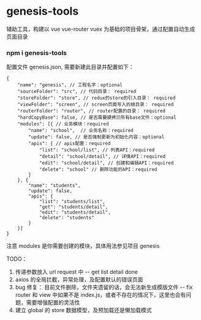 # genesis-tools

辅助工具，构建以 vue vue-router vuex 为基础的项目骨架，通过配置自动生成页面目录

### npm i genesis-tools

配置文件 genesis.json, 需要新建此目录并配置如下：

```
{
    "name": "genesis", // 工程名字：optional
    "sourceFolder": "src", // 代码目录： required
    "storeFolder": "store", // redux的store的引入目录： required
    "viewFolder": "screen", // screen页面写入的根目录： required
    "routerFolder": "router", // router配置的目录： required
    "hardCopyBase": false, // 是否需要硬拷贝所有base文件：optional
    "modules": [{ // 业务模块：required
        "name": "school",  // 业务名称：required
        "update": false, // 是否强制更新为初始化内容：optional
        "apis": { // apis配置：required
            "list": "school/list", // 列表API：required
            "detail": "school/detail", // 详情API：required
            "edit": "school/detail", // 创建和编辑API：required
            "delete": "school" // 删除功能的API：required
        }
    }, {
        "name": "students",
        "update": false,
        "apis": {
            "list": "students/list",
            "get": "students/detail",
            "edit": "students/detail",
            "delete": "students"
        }
    }]
}
```

注意 modules 是你需要创建的模块，具体用法参见项目 genesis

TODO：

1. 传递参数放入 url request 中 -- get list detail done
2. axios 的全局拦截，异常处理，及配置默认的错误页面
3. bug 修复：
   目前文件删除，文件夹遗留的话，会无法新生成模版文件 -- fix
   router 和 view 中如果不是 index.js，或者不存在的情况下，这里也会有问题，需要增强配置的灵活性
4. 建立 global 的 store 数据模型，及预加载还是懒加载模式
